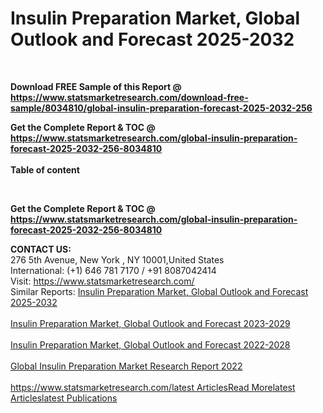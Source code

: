 <h1>Insulin Preparation Market, Global Outlook and Forecast 2025-2032</h1><br/><p><strong>Download FREE Sample of this Report @ <a href="https://www.statsmarketresearch.com/download-free-sample/8034810/global-insulin-preparation-forecast-2025-2032-256">https://www.statsmarketresearch.com/download-free-sample/8034810/global-insulin-preparation-forecast-2025-2032-256</a></strong></p><div><b>Get the Complete Report & TOC @ <a href="https://www.statsmarketresearch.com/global-insulin-preparation-forecast-2025-2032-256-8034810">https://www.statsmarketresearch.com/global-insulin-preparation-forecast-2025-2032-256-8034810</a></b></div><br><b>Table of content</b><p><br><div><b>Get the Complete Report & TOC @ <a href="https://www.statsmarketresearch.com/global-insulin-preparation-forecast-2025-2032-256-8034810">https://www.statsmarketresearch.com/global-insulin-preparation-forecast-2025-2032-256-8034810</a></b></div></p> <b>CONTACT US:</b><br>276 5th Avenue, New York , NY 10001,United States<br>International: (+1) 646 781 7170 / +91 8087042414<br>Visit: <a href="https://www.statsmarketresearch.com/">https://www.statsmarketresearch.com/</a><br>Similar Reports: <a href="https://www.statsmarketresearch.com/global-insulin-preparation-forecast-2025-2032-256-8034810">Insulin Preparation Market, Global Outlook and Forecast 2025-2032</a><br/><br/><a href="https://www.statsmarketresearch.com/global-insulin-preparation-forecast-2025-2032-256-8034810">Insulin Preparation Market, Global Outlook and Forecast 2023-2029</a><br/><br/><a href="https://www.statsmarketresearch.com/global-insulin-preparation-forecast-2025-2032-256-8034810">Insulin Preparation Market, Global Outlook and Forecast 2022-2028</a><br/><br/><a href="https://www.statsmarketresearch.com/global-insulin-preparation-forecast-2025-2032-256-8034810">Global Insulin Preparation Market Research Report 2022</a><br/><br/><a href="https://gyeongbokgung.com">https://www.statsmarketresearch.com/</a><a href="https://hallyeomaritime.com">latest Articles</a><a href="https://jingwansa.com">Read More</a><a href=https://nguoiviet.jp/">latest Articles</a><a href="https://www.intelmarketresearch.com/">latest Publications</a>